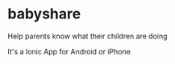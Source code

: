 # babyshare
Help parents know what their children are doing

It's a Ionic App for Android or iPhone

